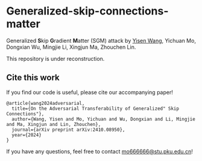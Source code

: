 # Generalized-skip-connections-matter

Generalized **S**kip **G**radient **M**atter (SGM) attack by [Yisen Wang](https://yisenwang.github.io/), Yichuan Mo, Dongxian Wu, Mingjie Li, Xingjun Ma, Zhouchen Lin.  

This repository is under reconstruction.



## Cite this work
If you find our code is useful, please cite our accompanying paper!
```
@article{wang2024adversarial,
  title={On the Adversarial Transferability of Generalized" Skip Connections"},
  author={Wang, Yisen and Mo, Yichuan and Wu, Dongxian and Li, Mingjie and Ma, Xingjun and Lin, Zhouchen},
  journal={arXiv preprint arXiv:2410.08950},
  year={2024}
}
```
If you have any questions, feel free to contact mo666666@stu.pku.edu.cn!
